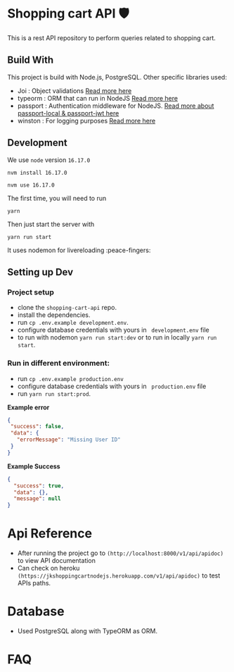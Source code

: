 # Shopping cart API 🛡️

This is a rest API repository to perform queries related to shopping cart.
## Build With
This project is build with Node.js, PostgreSQL.
Other specific libraries used:
- Joi : Object validations [Read more here](https://joi.dev/api/?v=17.7.0#defaultsmodifierr)
-  typeorm : ORM that can run in NodeJS [Read more here](https://typeorm.io/)
-  passport : Authentication middleware for NodeJS. [Read more about passport-local & passport-jwt here ](https://www.passportjs.org/packages/)
- winston : For logging purposes [Read more here](https://www.npmjs.com/package/winston)
## Development

We use `node` version `16.17.0`

```
nvm install 16.17.0
```

```
nvm use 16.17.0
```

The first time, you will need to run

```
yarn
```

Then just start the server with

```
yarn run start
```

It uses nodemon for livereloading :peace-fingers:

## Setting up Dev

### Project setup

- clone the `shopping-cart-api` repo.
- install the dependencies.
- run `cp .env.example development.env`.
- configure database credentials with yours in ` development.env` file
- to run with nodemon `yarn run start:dev` or to run in locally `yarn run start`.
### Run in different environment:
- run `cp .env.example production.env`
- configure database credentials with yours in ` production.env` file
- run `yarn run start:prod`.

**Example error**

```json
{
 "success": false,
 "data": {
   "errorMessage": "Missing User ID"
 }
}
````

**Example Success**

```json
{
  "success": true,
  "data": {},
  "message": null
}
```
# Api Reference
- After running the project go to `(http://localhost:8000/v1/api/apidoc)` to view API documentation
- Can check on heroku `(https://jkshoppingcartnodejs.herokuapp.com/v1/api/apidoc)` to test APIs paths.

# Database
- Used PostgreSQL along with TypeORM as ORM.

# FAQ

